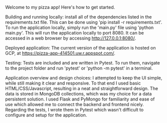 Welcome to my pizza app! Here's how to get started.

Building and running locally: install all of the dependencies listed in the requirements.txt file. This can be done using 'pip install -r requirements.txt'. To run the application locally, simply run the 'main.py' file using 'python main.py'. This will run the application locally to port 8080. It can be accessed in a web browser by accessing http://127.0.0.1:8080/.

Deployed application: The current version of the application is hosted on GCP, at https://pizza-app-414501.uw.r.appspot.com/.

Testing: Tests are included and are written in Pytest. To run them, navigate to the project folder and run 'pytest' or 'python -m pytest' in a terminal.

Application overview and design choices: I attempted to keep the UI simple, while still making it clear and responsive. To that end I used basic HTML/CSS/Javascript, resulting in a neat and straightforward design. The data is stored in MongoDB collections, which was my choice for a data persistent solution. I used Flask and PyMongo for familiarity and ease of use which allowed me to connect the backend and frontend nicely. Regarding the tests, I wrote them in Pytest which wasn't difficult to configure and setup for the application.
